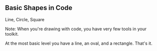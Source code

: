 ## Basic Shapes in Code

Line, Circle, Square


Note:
When you're drawing with code, you have very few tools in your toolkit.

At the most basic level you have a line, an oval, and a rectangle. That's it.